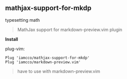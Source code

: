 ## mathjax-support-for-mkdp

typesetting math

> MathJax support for markdown-preview.vim plugin

**Install**

plug-vim:

```
Plug 'iamcco/mathjax-support-for-mkdp'
Plug 'iamcco/markdown-preview.vim'
```
> have to use with markdown-preview.vim

